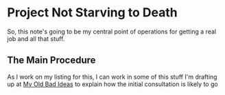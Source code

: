 # Project Not Starving to Death

So, this note's going to be my central point of operations for getting a real job and all that stuff.

## The Main Procedure

As I work on my listing for this, I can work in some of this stuff I'm drafting up at [My Old Bad Ideas][MOBI] to explain how the initial consultation is likely to go

[MOBI]: f3f3d6ba-6342-415a-9f3b-ab4f1d75a692.md

